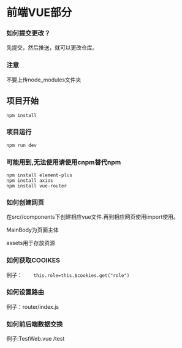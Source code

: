 # 前端VUE部分

### 如何提交更改？

先提交，然后推送，就可以更改仓库。

### 注意

不要上传node_modules文件夹

## 项目开始

```sh
npm install
```

### 项目运行

```sh
npm run dev
```

### 可能用到,无法使用请使用cnpm替代npm

```
npm install element-plus
npm install axios
npm install vue-router
```

### 如何创建网页

在src//components下创建相应vue文件.再到相应网页使用import使用。

MainBody为页面主体

assets用于存放资源

### 如何获取COOIKES

例子：`    this.role=this.$cookies.get("role")`

### 如何设置路由

例子：router/index.js

### 如何前后端数据交换

例子:TestWeb.vue    /test
